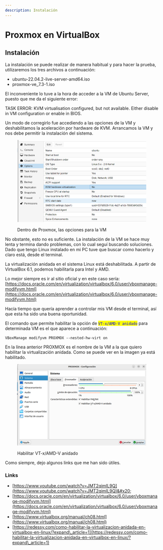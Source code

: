 ```yaml
---
description: Instalación
---
```


# Proxmox en VirtualBox

## Instalación

La instalación se puede realizar de manera habitual y para hacer la prueba, utilizaremos los tres archivos a continuación:

* ubuntu-22.04.2-live-server-amd64.iso
* proxmox-ve\_7.3-1.iso

El inconveniente lo tuve a la hora de acceder a la VM de Ubuntu Server, puesto que me da el siguiente error:

TASK ERROR: KVM virtualisation configured, but not available. Either disable in VM configuration or enable in BIOS.

Un modo de corregirlo fue accediendo a las opciones de la VM y deshabilitamos la aceleración por hardware de KVM. Arrancamos la VM y nos debe permitir la instalación del sistema.

<figure><img src="../../.gitbook/assets/image (1) (6) (2).png" alt=""><figcaption><p>Dentro de Proxmox, las opciones para la VM</p></figcaption></figure>

No obstante, esto no es suficiente. La instalación de la VM se hace muy lenta y termina dando problemas, con lo cual seguí buscando soluciones. Dado que tengo Linux instalado en mi PC tuve que buscar como hacerlo y claro está, desde el terminal.

La virtualización anidada en el sistema Linux está deshabilitada. A partir de VirtualBox 6.1, podemos habilitarla para Intel y AMD.

Lo mejor siempre es ir al sitio oficial y en este caso sería: [https://docs.oracle.com/en/virtualization/virtualbox/6.0/user/vboxmanage-modifyvm.html](https://docs.oracle.com/en/virtualization/virtualbox/6.0/user/vboxmanage-modifyvm.html)

Hacía tiempo que quería aprender a controlar mis VM desde el terminal, así que esta ha sido una buena oportunidad.&#x20;

El comando que permite habilitar la opción de <mark style="color:blue;">`VT-x/AMD-V anidado`</mark> para determinada VM es el que aparece a continuación:

```
VBoxManage modifyvm PROXMOX --nested-hw-virt on
```

En la línea anterior PROXMOX es el nombre de la VM a la que quiero habilitar la virtualización anidada. Como se puede ver en la imagen ya está habilitado.

<figure><img src="../../.gitbook/assets/image (243).png" alt=""><figcaption><p>Habilitar VT-x/AMD-V anidado</p></figcaption></figure>

Como siempre, dejo algunos links que me han sido útiles.

### Links

* [https://www.youtube.com/watch?v=JMT2qimIL9Q](https://www.youtube.com/watch?v=JMT2qimIL9Q)&#x20;
* [https://docs.oracle.com/en/virtualization/virtualbox/6.0/user/vboxmanage-modifyvm.html](https://docs.oracle.com/en/virtualization/virtualbox/6.0/user/vboxmanage-modifyvm.html)
* [https://www.virtualbox.org/manual/ch08.html](https://www.virtualbox.org/manual/ch08.html)
* [https://redessy.com/como-habilitar-la-virtualizacion-anidada-en-virtualbox-en-linux/?expand\_article=1](https://redessy.com/como-habilitar-la-virtualizacion-anidada-en-virtualbox-en-linux/?expand\_article=1)
